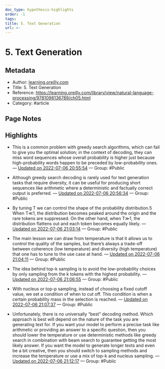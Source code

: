```yaml
---
doc_type: hypothesis-highlights
order: -1
tags: 
title: 5. Text Generation
url: >-
---
```


# 5. Text Generation

## Metadata

- Author: [learning.oreilly.com]()
- Title: 5. Text Generation
- Reference: https://learning.oreilly.com/library/view/natural-language-processing/9781098136789/ch05.html
- Category: #article

## Page Notes

## Highlights

- This is a common problem with greedy search algorithms, which can fail to give you the optimal solution; in the context of decoding, they can miss word sequences whose overall probability is higher just because high-probability words happen to be preceded by low-probability ones. — [Updated on 2022-07-06 20:55:54](https://hyp.is/s5Z81v2oEeyU4osFp958gQ/learning.oreilly.com/library/view/natural-language-processing/9781098136789/ch05.html) — Group: #Public

- Although greedy search decoding is rarely used for text generation tasks that require diversity, it can be useful for producing short sequences like arithmetic where a deterministic and factually correct output is preferred. — [Updated on 2022-07-06 20:56:34](https://hyp.is/y2Ludv2oEeyd8_MY_U-FJQ/learning.oreilly.com/library/view/natural-language-processing/9781098136789/ch05.html) — Group: #Public

- By tuning T we can control the shape of the probability distribution.5 When T≪1, the distribution becomes peaked around the origin and the rare tokens are suppressed. On the other hand, when T≫1, the distribution flattens out and each token becomes equally likely. — [Updated on 2022-07-06 21:03:14](https://hyp.is/uYabXP2pEeya7TPKi_Z1ow/learning.oreilly.com/library/view/natural-language-processing/9781098136789/ch05.html) — Group: #Public

- The main lesson we can draw from temperature is that it allows us to control the quality of the samples, but there’s always a trade-off between coherence (low temperature) and diversity (high temperature) that one has to tune to the use case at hand. — [Updated on 2022-07-06 21:04:11](https://hyp.is/272P-v2pEeyQJUvT4yLMsQ/learning.oreilly.com/library/view/natural-language-processing/9781098136789/ch05.html) — Group: #Public

- The idea behind top-k sampling is to avoid the low-probability choices by only sampling from the k tokens with the highest probability. — [Updated on 2022-07-06 21:06:55](https://hyp.is/PS45iP2qEey0CxsAAv2FeQ/learning.oreilly.com/library/view/natural-language-processing/9781098136789/ch05.html) — Group: #Public

- With nucleus or top-p sampling, instead of choosing a fixed cutoff value, we set a condition of when to cut off. This condition is when a certain probability mass in the selection is reached. — [Updated on 2022-07-06 21:07:37](https://hyp.is/VgNpsP2qEeyTDmtTirCb9A/learning.oreilly.com/library/view/natural-language-processing/9781098136789/ch05.html) — Group: #Public

- Unfortunately, there is no universally “best” decoding method. Which approach is best will depend on the nature of the task you are generating text for. If you want your model to perform a precise task like arithmetic or providing an answer to a specific question, then you should lower the temperature or use deterministic methods like greedy search in combination with beam search to guarantee getting the most likely answer. If you want the model to generate longer texts and even be a bit creative, then you should switch to sampling methods and increase the temperature or use a mix of top-k and nucleus sampling. — [Updated on 2022-07-06 21:12:17](https://hyp.is/_XoLmv2qEey_B0NcAgNOuQ/learning.oreilly.com/library/view/natural-language-processing/9781098136789/ch05.html) — Group: #Public


